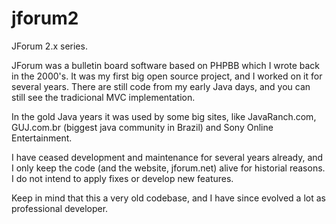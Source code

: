# jforum2
JForum 2.x series.

JForum was a bulletin board software based on PHPBB which I wrote back in the 2000's. It was my first big open source project, and I worked on it for several years. There are still code from my early Java days, and you can still see the tradicional MVC implementation. 

In the gold Java years it was used by some big sites, like JavaRanch.com, GUJ.com.br (biggest java community in Brazil) and Sony Online Entertainment. 

I have ceased development and maintenance for several years already, and I only keep the code (and the website, jforum.net) alive for historial reasons. I do not intend to apply fixes or develop new features. 

Keep in mind that this a very old codebase, and I have since evolved a lot as professional developer. 
